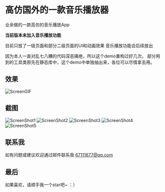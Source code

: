 # 高仿国外的一款音乐播放器

业余做的一款高仿的音乐播放App

**当前版本未加入音乐播放功能**

目前只放了一级页面和部分二级页面的UI和动画效果
音乐播放功能会后续放出

因为本人一直对乱七八糟的代码深恶痛绝，所以这个demo重构过好几次。
部分用到的工具类原先在静态库中，这个demo中单独抽出来，各位可以尽情拿去用。

## 效果

<img src="https://github.com/huanxsd/AWA/blob/master/ScreenShot/ScreenGIF.gif" alt="ScreenGIF" title="ScreenGIF">

## 截图

<img src="https://github.com/huanxsd/AWA/blob/master/ScreenShot/ScreenShot1.png" alt="ScreenShot1" title="ScreenShot1">
<img src="https://github.com/huanxsd/AWA/blob/master/ScreenShot/ScreenShot2.png" alt="ScreenShot2" title="ScreenShot2">
<img src="https://github.com/huanxsd/AWA/blob/master/ScreenShot/ScreenShot3.png" alt="ScreenShot3" title="ScreenShot3">
<img src="https://github.com/huanxsd/AWA/blob/master/ScreenShot/ScreenShot4.png" alt="ScreenShot4" title="ScreenShot4">
<img src="https://github.com/huanxsd/AWA/blob/master/ScreenShot/ScreenShot5.png" alt="ScreenShot5" title="ScreenShot5">

## 联系我

如有问题或建议欢迎通过邮件联系我
67111677@qq.com

## 最后

如果喜欢，请顺手我一个star吧~  ：）